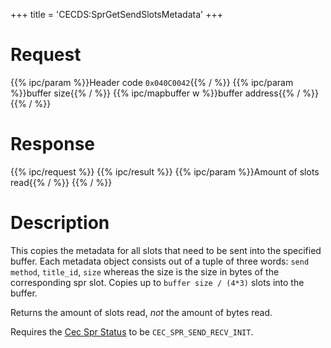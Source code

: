 +++
title = 'CECDS:SprGetSendSlotsMetadata'
+++

# Request

{{% ipc/param %}}Header code `0x040C0042`{{% / %}}
{{% ipc/param %}}buffer size{{% / %}}
{{% ipc/mapbuffer w %}}buffer address{{% / %}}
{{% / %}}

# Response

{{% ipc/request %}}
{{% ipc/result %}}
{{% ipc/param %}}Amount of slots read{{% / %}}
{{% / %}}

# Description

This copies the metadata for all slots that need to be sent into the specified buffer.
Each metadata object consists out of a tuple of three words: `send method`, `title_id`, `size` whereas the size is the size in bytes of the corresponding spr slot. Copies up to `buffer size / (4*3)` slots into the buffer.

Returns the amount of slots read, *not* the amount of bytes read.

Requires the [Cec Spr Status](CECD_Services#cecsprstatus "wikilink") to be `CEC_SPR_SEND_RECV_INIT`.
